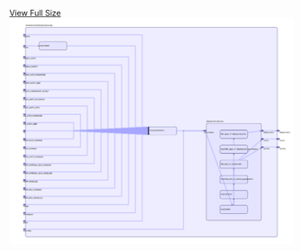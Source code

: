 [View Full Size](https://raw.githubusercontent.com/mingfang/terraform-k8s-modules/master/modules/jitsi/prosody/diagram.svg?sanitize=true)<img src="diagram.svg"/>
